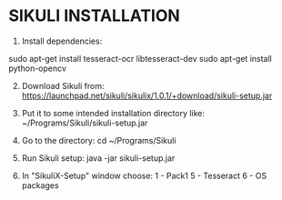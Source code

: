 SIKULI INSTALLATION
===================

1. Install dependencies:

sudo apt-get install tesseract-ocr libtesseract-dev
sudo apt-get install python-opencv

2. Download Sikuli from:
https://launchpad.net/sikuli/sikulix/1.0.1/+download/sikuli-setup.jar

3. Put it to some intended installation directory like:
~/Programs/Sikuli/sikuli-setup.jar

4. Go to the directory:
cd ~/Programs/Sikuli

5. Run Sikuli setup:
java -jar sikuli-setup.jar

6. In "SikuliX-Setup" window choose:
        1 - Pack1
        5 - Tesseract
        6 - OS packages
